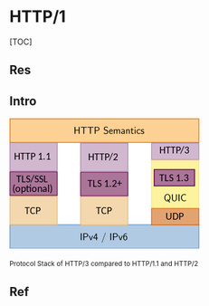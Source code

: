 # HTTP/1

[TOC]



## Res


## Intro


[![img](../../../../../../../Assets/Pics/336px-HTTP-1.1_vs._HTTP-2_vs._HTTP-3_Protocol_Stack.svg.png)](https://en.wikipedia.org/wiki/File:HTTP-1.1_vs._HTTP-2_vs._HTTP-3_Protocol_Stack.svg)

<small>Protocol Stack of HTTP/3 compared to HTTP/1.1 and HTTP/2</small>


## Ref

